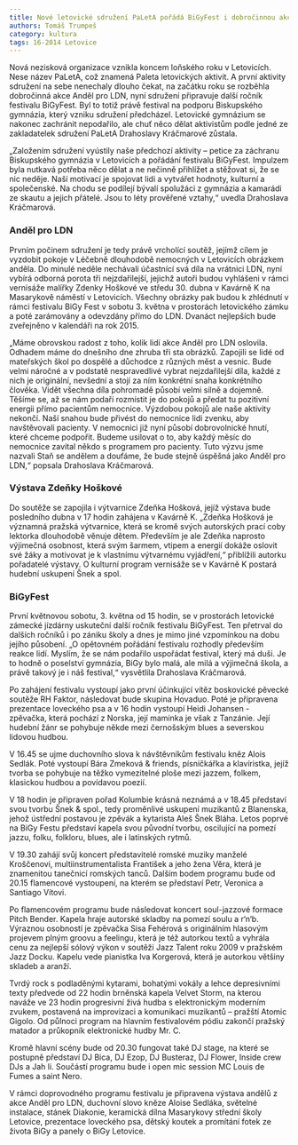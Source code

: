```yaml
---
title: Nové letovické sdružení PaLetA pořádá BiGyFest i dobročinnou akci Anděl pro LDN
authors: Tomáš Trumpeš
category: kultura
tags: 16-2014 Letovice
---
```


Nová nezisková organizace vznikla koncem loňského roku v Letovicích. Nese název PaLetA, což znamená Paleta letovických aktivit. A první aktivity sdružení na sebe nenechaly dlouho čekat, na začátku roku se rozběhla dobročinná akce Anděl pro LDN, nyní sdružení připravuje další ročník festivalu BiGyFest. Byl to totiž právě festival na podporu Biskupského gymnázia, který vzniku sdružení předcházel. Letovické gymnázium se nakonec zachránit nepodařilo, ale chuť něco dělat aktivistům podle jedné ze zakladatelek sdružení PaLetA Drahoslavy Kráčmarové zůstala.

„Založením sdružení vyústily naše předchozí aktivity – petice za záchranu Biskupského gymnázia v Letovicích a pořádání festivalu BiGyFest. Impulzem byla nutkavá potřeba něco dělat a ne nečinně přihlížet a stěžovat si, že se nic neděje. Naší motivací je spojovat lidi a vytvářet hodnoty, kulturní a společenské. Na chodu se podílejí bývalí spolužáci z gymnázia a kamarádi ze skautu a jejich přátelé. Jsou to léty prověřené vztahy,“ uvedla Drahoslava Kráčmarová.

### Anděl pro LDN

Prvním počinem sdružení je tedy právě vrcholící soutěž, jejímž cílem je vyzdobit pokoje v Léčebně dlouhodobě nemocných v Letovicích obrázkem anděla. Do minulé neděle nechávali účastnící svá díla na vrátnici LDN, nyní vybírá odborná porota tři nejzdařilejší, jejichž autoři budou vyhlášeni v rámci vernisáže malířky Zdenky Hoškové ve středu 30. dubna v Kavárně K na Masarykově náměstí v Letovicích. Všechny obrázky pak budou k zhlédnutí v rámci festivalu BiGy Fest v sobotu 3. května v prostorách letovického zámku a poté zarámovány a odevzdány přímo do LDN. Dvanáct nejlepších bude zveřejněno v kalendáři na rok 2015.

„Máme obrovskou radost z toho, kolik lidí akce Anděl pro LDN oslovila. Odhadem máme do dnešního dne zhruba tři sta obrázků. Zapojili se lidé od mateřských škol po dospělé a důchodce z různých měst a vesnic. Bude velmi náročné a v podstatě nespravedlivé vybrat nejzdařilejší díla, každé z nich je originální, nevšední a stojí za ním konkrétní snaha konkrétního člověka. Vidět všechna díla pohromadě působí velmi silně a dojemně. Těšíme se, až se nám podaří rozmístit je do pokojů a předat tu pozitivní energii přímo pacientům nemocnice. Výzdobou pokojů ale naše aktivity nekončí. Naší snahou bude přivést do nemocnice lidi zvenku, aby navštěvovali pacienty. V nemocnici již nyní působí dobrovolnické hnutí, které chceme podpořit. Budeme usilovat o to, aby každý měsíc do nemocnice zavítal někdo s programem pro pacienty. Tuto výzvu jsme nazvali Staň se andělem a doufáme, že bude stejně úspěšná jako Anděl pro LDN,“ popsala Drahoslava Kráčmarová.

### Výstava Zdeňky Hoškové

Do soutěže se zapojila i výtvarnice Zdeňka Hošková, jejíž výstava bude posledního dubna v 17 hodin zahájena v Kavárně K. „Zdeňka Hošková je významná pražská výtvarnice, která se kromě svých autorských prací coby lektorka dlouhodobě věnuje dětem. Především je ale Zdeňka naprosto výjimečná osobnost, která svým šarmem, vtipem a energií dokáže oslovit své žáky a motivovat je k vlastnímu výtvarnému vyjádření,“ přiblížili autorku pořadatelé výstavy. O kulturní program vernisáže se v Kavárně K postará hudební uskupení Šnek a spol.

### BiGyFest

První květnovou sobotu, 3. května od 15 hodin, se v prostorách letovické zámecké jízdárny uskuteční další ročník festivalu BiGyFest. Ten přetrval do dalších ročníků i po zániku školy a dnes je mimo jiné vzpomínkou na dobu jejího působení. „O opětovném pořádání festivalu rozhodly především reakce lidí. Myslím, že se nám podařilo uspořádat festival, který má duši. Je to hodně o poselství gymnázia, BiGy bylo malá, ale milá a výjimečná škola, a právě takový je i náš festival,“ vysvětlila Drahoslava Kráčmarová.

Po zahájení festivalu vystoupí jako první účinkující vítěz boskovické pěvecké soutěže RH Faktor, následovat bude skupina Hovaduo. Poté je připravena prezentace loveckého psa a v 16 hodin vystoupí Heidi Johansen - zpěvačka, která pochází z Norska, její maminka je však z Tanzánie. Její hudební žánr se pohybuje někde mezi černošským blues a severskou lidovou hudbou.

V 16.45 se ujme duchovního slova k návštěvníkům festivalu kněz Alois Sedlák. Poté vystoupí Bára Zmeková & friends, písničkářka a klavíristka, jejíž tvorba se pohybuje na těžko vymezitelné ploše mezi jazzem, folkem, klasickou hudbou a povídavou poezií. 

V 18 hodin je připraven pořad Kolumbie krásná neznámá a v 18.45 představí svou tvorbu Šnek & spol., tedy proměnlivé uskupení muzikantů z Blanenska, jehož ústřední postavou je zpěvák a kytarista Aleš Šnek Bláha. Letos poprvé na BiGy Festu představí kapela svou původní tvorbu, oscilující na pomezí jazzu, folku, folkloru, blues, ale i latinských rytmů.

V 19.30 zahájí svůj koncert představitelé romské muziky manželé Kroščenovi, multiinstrumentalista František a jeho žena Věra, která je znamenitou tanečnicí romských tanců. Dalším bodem programu bude od 20.15 flamencové vystoupení, na kterém se představí Petr, Veronica a Santiago Vítovi. 

Po flamencovém programu bude následovat koncert soul-jazzové formace Pitch Bender. Kapela hraje autorské skladby na pomezí soulu a r‘n‘b. Výraznou osobností je zpěvačka Sisa Fehérová s originálním hlasovým projevem plným groovu a feelingu, která je též autorkou textů a vyhrála cenu za nejlepší sólový výkon v soutěži Jazz Talent roku 2009 v pražském Jazz Docku. Kapelu vede pianistka Iva Korgerová, která je autorkou většiny skladeb a aranží.

Tvrdý rock s podladěnými kytarami, bohatými vokály a lehce depresivními texty předvede od 22 hodin brněnská kapela Velvet Storm, na kterou naváže ve 23 hodin progresivní živá hudba s elektronickým moderním zvukem, postavená na improvizaci a komunikaci muzikantů – pražští Atomic Gigolo. Od půlnoci program na hlavním festivalovém pódiu zakončí pražský matador a průkopník elektronické hudby Mr. C.

Kromě hlavní scény bude od 20.30 fungovat také DJ stage, na které se postupně představí DJ Bica, DJ Ezop, DJ Busteraz, DJ Flower, Inside crew DJs a Jah li. Součástí programu bude i open mic session MC Louis de Fumes a saint Nero. 

V rámci doprovodného programu festivalu je připravena výstava andělů z akce Anděl pro LDN, duchovní slovo kněze Aloise Sedláka, světelné instalace, stánek Diakonie, keramická dílna Masarykovy střední školy Letovice, prezentace loveckého psa, dětský koutek a promítání fotek ze života BiGy a panely o BiGy Letovice.